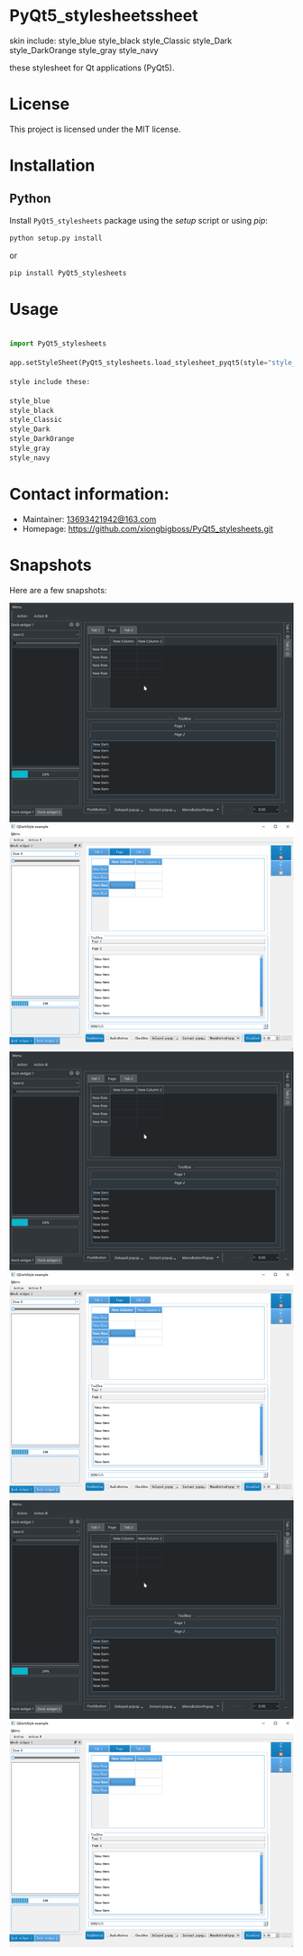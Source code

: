 PyQt5_stylesheetssheet
==================
skin include:
style_blue
style_black
style_Classic
style_Dark
style_DarkOrange
style_gray
style_navy


these stylesheet for Qt applications (PyQt5).


License
===========

This project is licensed under the MIT license.


Installation
==============

Python
-----------

Install ``PyQt5_stylesheets`` package using the *setup* script or using *pip*:

```bash
python setup.py install
```

or

```bash
pip install PyQt5_stylesheets
```

Usage
============
```Python

import PyQt5_stylesheets

app.setStyleSheet(PyQt5_stylesheets.load_stylesheet_pyqt5(style="style_black"))

style include these:

style_blue
style_black
style_Classic
style_Dark
style_DarkOrange
style_gray
style_navy
```

Contact information:
=========================

  - Maintainer: 13693421942@163.com
  - Homepage: https://github.com/xiongbigboss/PyQt5_stylesheets.git


Snapshots
=================

Here are a few snapshots:

![alt text](/screenshots/example1.png "example")
![alt text](/screenshots/example2.png "example1")
![alt text](/screenshots/example1.png "example2")
![alt text](/screenshots/example2.png "example3")
![alt text](/screenshots/example1.png "example4")
![alt text](/screenshots/example2.png "example5")

